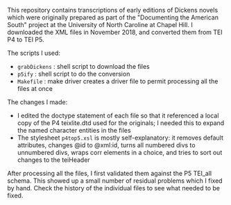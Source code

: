 This repository contains transcriptions of early editions of Dickens novels which were 
originally prepared as part of the "Documenting the American South" project at the University of North Caroline at Chapel Hill.
I downloaded the XML files in November 2018, and converted them from TEI P4 to TEI P5. 

The scripts I used:
 - `grabDickens` : shell script to download the files
 - `p5ify` : shell script to do the conversion
 - `Makefile` : make driver creates a driver file to permit processing all the files at once
    
The changes I made:
 - I edited the doctype statement of each file so that it referenced a local copy of the P4 teixlite.dtd used for the originals; I needed this
 to expand the named character entities in the files
 - The stylesheet `p4top5.xsl` is mostly self-explanatory: it removes default attributes, changes @id to @xml:id, turns all numbered divs to unnumbered divs, wraps corr elements in a choice, and tries to sort out changes to the teiHeader
 
 After processing all the files, I first validated them against the P5 TEI_all schema. This showed up a small number of residual problems which I fixed by hand. Check the history of the individual files to see what needed to be fixed.
 
